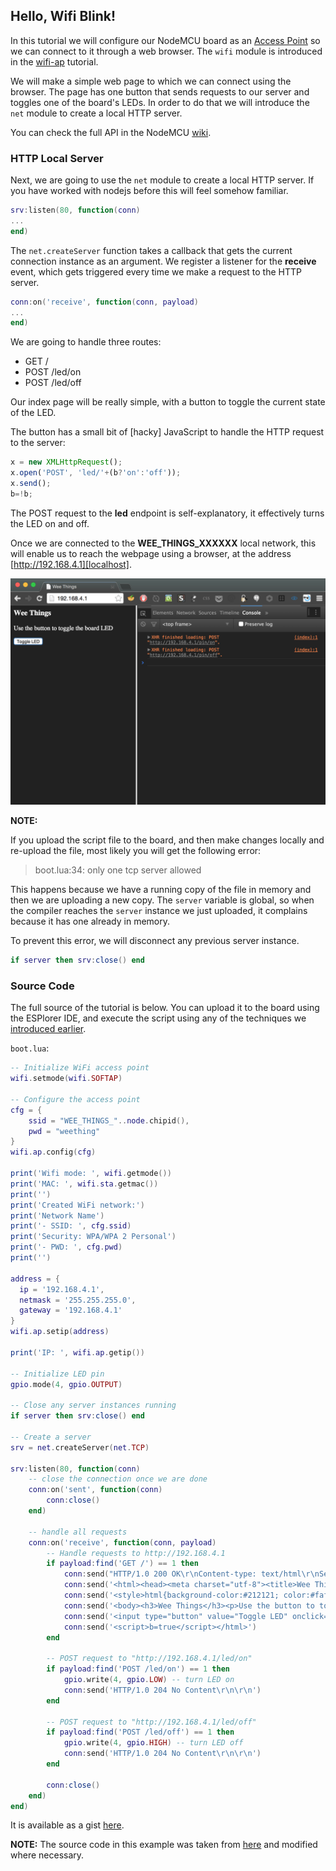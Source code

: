 ## Hello, Wifi Blink!

In this tutorial we will configure our NodeMCU board as an [Access Point][ap] so we can connect to it through a web browser. The `wifi` module is introduced in the [wifi-ap][wifi-ap] tutorial.

We will make a simple web page to which we can connect using the browser. The page has one button that sends requests to our server and toggles one of the board's LEDs. In order to do that we will introduce the `net` module to create a local HTTP server.


You can check the full API in the NodeMCU [wiki][net-module].

<!--
ESP8266 is a microcontroller with 2.4 GHz WiFi capabilities. If you are having issues connecting to your router, check that is not a 5GHz device.
-->

### HTTP Local Server

Next, we are going to use the `net` module to create a local HTTP server. If you have worked with nodejs before this will feel somehow familiar.

```lua
srv:listen(80, function(conn)
...
end)
```

The `net.createServer` function takes a callback that gets the current connection instance as an argument. We register a listener for the **receive** event, which gets triggered every time we make a request to the HTTP server.

```lua
conn:on('receive', function(conn, payload)
...
end)
```

We are going to handle three routes:

* GET /
* POST /led/on
* POST /led/off

Our index page will be really simple, with a button to toggle the current state of the LED.

The button has a small bit of [hacky] JavaScript to handle the HTTP request to the server:

```javascript
x = new XMLHttpRequest();
x.open('POST', 'led/'+(b?'on':'off'));
x.send();
b=!b;
```

The POST request to the **led** endpoint is self-explanatory, it effectively turns the LED on and off.

Once we are connected to the **WEE_THINGS_XXXXXX** local network, this will enable us to reach the webpage using a browser, at the address [http://192.168.4.1][localhost].


![wifi-blink](https://raw.githubusercontent.com/goliatone/wee-things-workshop/master/images/hello-wifi-blink-001.png)


**NOTE:**

If you upload the script file to the board, and then make changes locally and re-upload the file, most likely you will get the following error:

>boot.lua:34: only one tcp server allowed

This happens because we have a running copy of the file in memory and then we are uploading a new copy. The `server` variable is global, so when the compiler reaches the `server` instance we just uploaded, it complains because it has one already in memory.

To prevent this error, we will disconnect any previous server instance.

```lua
if server then srv:close() end
```

### Source Code

The full source of the tutorial is below. You can upload it to the board using the ESPlorer IDE, and execute the script using any of the techniques we [introduced earlier][hello-world].


`boot.lua`:
```lua
-- Initialize WiFi access point
wifi.setmode(wifi.SOFTAP)

-- Configure the access point
cfg = {
    ssid = "WEE_THINGS_"..node.chipid(),
    pwd = "weething"
}
wifi.ap.config(cfg)

print('Wifi mode: ', wifi.getmode())
print('MAC: ', wifi.sta.getmac())
print('')
print('Created WiFi network:')
print('Network Name')
print('- SSID: ', cfg.ssid)
print('Security: WPA/WPA 2 Personal')
print('- PWD: ', cfg.pwd)
print('')

address = {
  ip = '192.168.4.1',
  netmask = '255.255.255.0',
  gateway = '192.168.4.1'
}
wifi.ap.setip(address)

print('IP: ', wifi.ap.getip())

-- Initialize LED pin
gpio.mode(4, gpio.OUTPUT)

-- Close any server instances running
if server then srv:close() end

-- Create a server
srv = net.createServer(net.TCP)

srv:listen(80, function(conn)
    -- close the connection once we are done
    conn:on('sent', function(conn)
        conn:close()
    end)

    -- handle all requests
    conn:on('receive', function(conn, payload)
        -- Handle requests to http://192.168.4.1
        if payload:find('GET /') == 1 then
            conn:send("HTTP/1.0 200 OK\r\nContent-type: text/html\r\nServer: wee-thing\r\n\n")
            conn:send('<html><head><meta charset="utf-8"><title>Wee Things</title></head>')
            conn:send('<style>html{background-color:#212121; color:#fafafa}</style>')
            conn:send('<body><h3>Wee Things</h3><p>Use the button to toggle the board LED</p>')
            conn:send('<input type="button" value="Toggle LED" onclick="x=new XMLHttpRequest();x.open(\'POST\', \'led/\'+(b?\'on\':\'off\'));x.send();b=!b;" /></body>')
            conn:send('<script>b=true</script></html>')
        end

        -- POST request to "http://192.168.4.1/led/on"
        if payload:find('POST /led/on') == 1 then
            gpio.write(4, gpio.LOW) -- turn LED on
            conn:send('HTTP/1.0 204 No Content\r\n\r\n')
        end

        -- POST request to "http://192.168.4.1/led/off"
        if payload:find('POST /led/off') == 1 then
            gpio.write(4, gpio.HIGH) -- turn LED off
            conn:send('HTTP/1.0 204 No Content\r\n\r\n')
        end

        conn:close()
    end)
end)
```

It is available as a gist [here][gist].



**NOTE:**
The source code in this example was taken from [here][tut] and modified where necessary.


[gist]: https://gist.github.com/goliatone/001a3b147ddfee3e8451
[tut]: https://github.com/Densaugeo/ESP-8266-NodeMCU-Tutorial
[wiki]: https://github.com/nodemcu/nodemcu-firmware/wiki/nodemcu_api_en
[localhost]: http://192.168.4.1
[net-module]: https://github.com/nodemcu/nodemcu-firmware/wiki/nodemcu_api_en#net-module

[wifi-ap]: https://github.com/goliatone/wee-things-workshop/tree/master/tutorials/3-wifi-ap
[ap]: https://en.wikipedia.org/wiki/Wireless_access_point
[hello-world]: https://github.com/goliatone/wee-things-workshop/tree/master/tutorials/1-hello-world

